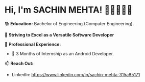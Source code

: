 # Hi, I'm SACHIN MEHTA! 👋👨‍🎓👩‍💻

📚 **Education:** Bachelor of Engineering (Computer Engineering).

🌱 **Striving to Excel as a Versatile Software Developer**

🚀 **Professional Experience:** 
- 💼 3 Months of Internship as an Android Developer

📫 **Reach Out:**
- LinkedIn: https://www.linkedin.com/in/sachin-mehta-315a85171


<!---
sachinmehta07/sachinmehta07 is a ✨ special ✨ repository because its `README.md` (this file) appears on your GitHub profile.
You can click the Preview link to take a look at your changes.
--->
